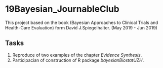 # 19Bayesian_JournableClub
This project based on the book (Bayesian Approaches to Clinical Trials and Health-Care Evaluation) form David J.Spiegelhalter.  (May 2019 - Jun 2019)

## Tasks

1. Reproduce of two examples of the chapter *Evidence Synthesis*.
2. Participacian of construction of R package *bayesianBiostatUZH*.

